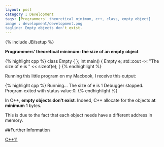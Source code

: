 ```yaml
---
layout: post
category : Development
tags: [Programmers' theoretical minimum, c++, class, empty object]
image : development/development.png
tagline: Empty objects don't exist.
---
```

{% include JB/setup %}

**Programmers’ theoretical minimum: the size of an empty object**

<!--more-->

{% highlight cpp %}
class Empty { };
int main()
{
    Empty e;
    std::cout << "The size of e is " << sizeof(e);
}
{% endhighlight %}

Running this little program on my Macbook, I receive this output:

{% highlight cpp %}
Running…
The size of e is 1
Debugger stopped.
Program exited with status value:0.
{% endhighlight %}

In C++, **empty objects don't exist**. Indeed, C++ allocate for the objects **at minimum** 1 bytes.

This is due to the fact that each object needs have a different address in memory.
 
##Further Information

[C++11](http://en.wikipedia.org/wiki/C%2B%2B11)


